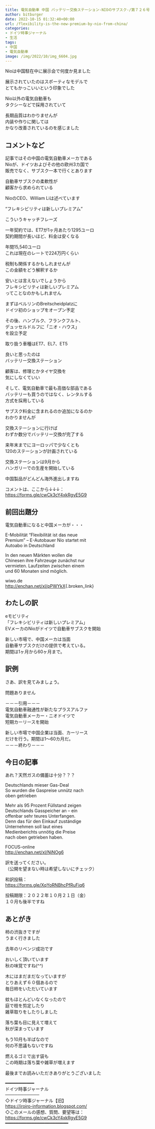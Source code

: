```yaml
---
title: 電気自動車 中国 バッテリー交換ステーション-NIOのサブスク-/第７２６号
author: bitburger
date: 2022-10-15 01:32:40+00:00
url: /flexibility-is-the-new-premium-by-nio-from-china/
categories:
- ドイツ時事ジャーナル
- 生活
tags:
- 中国
- 電気自動車
image: /img/2022/10/img_6604.jpg
---
```

Nioは中国駐在中に展示会で何度か見ました

展示されていたのはスポーティなモデルで  
とてもかっこいいという印象でした

Nio以外の電気自動車も  
タクシーなどで採用されていて

長期品質はわかりませんが  
内装や作りに関しては  
かなり改善されているのを感じました

## コメントなど 

記事ではその中国の電気自動車メーカである  
Nioが、ドイツおよびその他の欧州3カ国で  
販売でなく、サブスク一本で行くとあります

自動車サブスクの柔軟性が  
顧客から求められている

NioのCEO、William Liは述べています

&#8220;フレキシビリティは新しいプレミアム&#8221;

こういうキャッチフレーズ

一年契約では、ET7が1ヶ月あたり1295ユーロ  
契約期間が長いほど、料金は安くなる

年間15,540ユーロ  
これは現在のレートで224万円くらい

税制も関係するかもしれませんが  
この金額をどう解釈するか

安いとは言えないでしょうから  
フレキシビリティは新しいプレミアム  
ってことなのかもしれません

まずはベルリンのBreitscheidplatzに  
ドイツ初のショップをオープン予定

その後、ハンブルク、フランクフルト、  
デュッセルドルフに「ニオ・ハウス」  
を設立予定

取り扱う車種はET7、EL7、ET5

良いと思ったのは  
バッテリー交換ステーション

顧客は、修理とかタイヤ交換を  
気にしなくていい

そして、電気自動車で最も高価な部品である  
バッテリーも買うのではなく、レンタルする  
方式を採用している

サブスク料金に含まれるのか追加になるのか  
わかりませんが

交換ステーションに行けば  
わずか数分でバッテリー交換が完了する

来年末までにヨーロッパで少なくとも  
120のステーションが計画されている

交換ステーションは9月から  
ハンガリーでの生産を開始している

中国製品がどんどん海外進出しますね

コメントは、ここから↓↓↓：  
<https://forms.gle/cwCk3cY4xkRgyE5G9>

## 前回出題分 

電気自動車になると中国メーカが・・・

E-Mobilität &#8220;Flexibilität ist das neue  
Premium&#8221; &#8211; E-Autobauer Nio startet mit  
Autoabo in Deutschland

In den neuen Märkten wollen die  
Chinesen ihre Fahrzeuge zunächst nur  
vermieten. Laufzeiten zwischen einem  
und 60 Monaten sind möglich.

wiwo.de  
<http://enchan.net/xl/pPWYkX>{.broken_link}

## わたしの訳 

eモビリティ  
「フレキシビリティは新しいプレミアム」  
EVメーカのNioがドイツで自動車サブスクを開始

新しい市場で、中国メーカは当面  
自動車サブスクだけの提供で考えている。  
期間は1ヶ月から60ヶ月まで。

## 訳例 

さあ、訳を見てみましょう。

問題ありません

－－－引用－－－  
電気自動車融通性が新たなプラスアルファ  
電気自動車メーカー・ニオドイツで  
短期カーリースを開始

新しい市場で中国企業は当面、カーリース  
だけを行う。期間は1～60カ月だ。  
－－－終わり－－－

## 今日の記事 

あれ？天然ガスの備蓄は十分？？？

Deutschlands mieser Gas-Deal  
So wurden die Gaspreise unnütz nach  
oben getrieben

Mehr als 95 Prozent Füllstand zeigen  
Deutschlands Gasspeicher an &#8211; ein  
offenbar sehr teures Unterfangen.  
Denn das für den Einkauf zuständige  
Unternehmen soll laut eines  
Medienberichts unnötig die Preise  
nach oben getrieben haben.

FOCUS-online  
<http://enchan.net/xl/NjNOg6>

訳を送ってください。  
（公開を望まない時は希望しないにチェック）

和訳投稿：  
<https://forms.gle/XqYoRNBhcPfRuFiq6>

投稿期限：２０２２年１０月２１日（金）  
１０月も後半ですね

## あとがき 

柿の渋抜きですが  
うまく行きました

去年のリベンジ成功です

おいしく頂いています  
秋の味覚ですね(^^)

木にはまだまだなっていますが  
とりあえず６０個あるので  
毎日柿をいただいています

蚊もほとんどいなくなったので  
庭で枝を剪定したり  
雑草取りをしたりしました

落ち葉も目に見えて増えて  
秋が深まっています

もう10月も半ばなので  
何の不思議もないですね

燃えるゴミで出す袋も  
この時期は落ち葉や雑草が増えます

最後までお読みいただきありがとうございました

━━━━━━━━━━━  
ドイツ時事ジャーナル  
───────────  
◇ドイツ時事ジャーナル【旧】  
<https://iroiro-information.blogspot.com/>  
◇このメールの感想、質問、要望等は：  
<https://forms.gle/cwCk3cY4xkRgyE5G9>  
━━━━━━━━━━━━━━━━━━━━━━━━